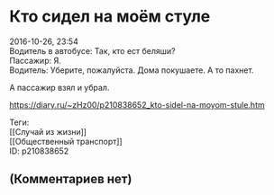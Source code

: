 Кто сидел на моём стуле
=======================

  
2016-10-26, 23:54  
 Водитель в автобусе: Так, кто ест беляши?   
 Пассажир: Я.   
 Водитель: Уберите, пожалуйста. Дома покушаете. А то пахнет.   
   
 А пассажир взял и убрал.   
  
<https://diary.ru/~zHz00/p210838652_kto-sidel-na-moyom-stule.htm>  
  
Теги:  
[[Случай из жизни]]  
[[Общественный транспорт]]  
ID: p210838652  


(Комментариев нет)
------------------